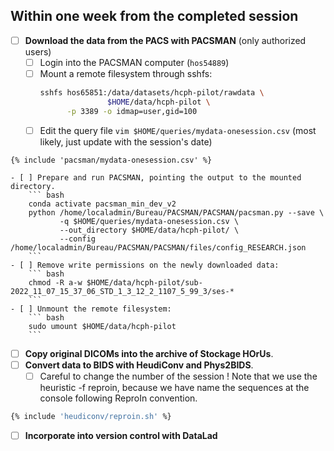 ## Within one week from the completed session

- [ ] **Download the data from the PACS with PACSMAN** (only authorized users)
    - [ ] Login into the PACSMAN computer  (`hos54889`)
    - [ ] Mount a remote filesystem through sshfs:
        ``` bash
        sshfs hos65851:/data/datasets/hcph-pilot/rawdata \
                       $HOME/data/hcph-pilot \
              -p 3389 -o idmap=user,gid=100
        ```
    - [ ] Edit the query file `vim $HOME/queries/mydata-onesession.csv` (most likely, just update with the session's date)
``` text title="mydata-onesession.csv"
{% include 'pacsman/mydata-onesession.csv' %}
```
    - [ ] Prepare and run PACSMAN, pointing the output to the mounted directory.
        ``` bash
        conda activate pacsman_min_dev_v2
        python /home/localadmin/Bureau/PACSMAN/PACSMAN/pacsman.py --save \
               -q $HOME/queries/mydata-onesession.csv \
               --out_directory $HOME/data/hcph-pilot/ \
               --config /home/localadmin/Bureau/PACSMAN/PACSMAN/files/config_RESEARCH.json
        ```
    - [ ] Remove write permissions on the newly downloaded data:
        ``` bash
        chmod -R a-w $HOME/data/hcph-pilot/sub-2022_11_07_15_37_06_STD_1_3_12_2_1107_5_99_3/ses-*
        ```
    - [ ] Unmount the remote filesystem:
        ``` bash
        sudo umount $HOME/data/hcph-pilot
        ```
- [ ] **Copy original DICOMs into the archive of Stockage HOrUs**.
- [ ] **Convert data to BIDS with HeudiConv and Phys2BIDS**.
    - [ ] Careful to change the number of the session ! Note that we use the heuristic -f reproin, because we have name the sequences at the console following ReproIn convention.
``` bash title="Executing HeudiConv"
{% include 'heudiconv/reproin.sh' %}
```
- [ ] **Incorporate into version control with DataLad**
